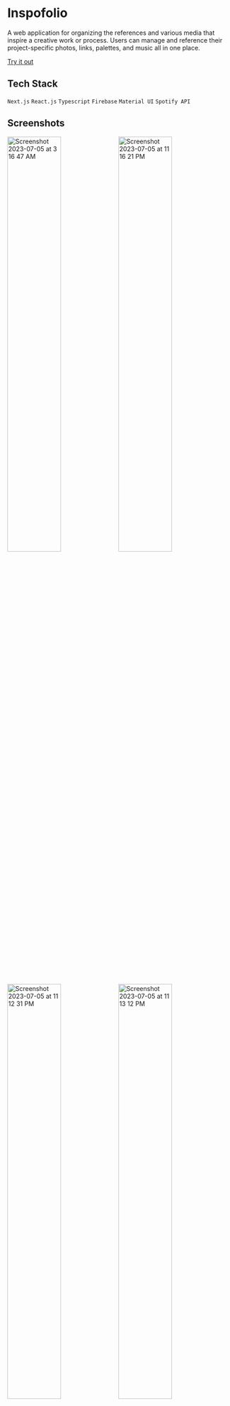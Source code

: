 # Inspofolio

A web application for organizing the references and various media that inspire a creative work or process. Users can manage and reference their project-specific photos, links, palettes, and music all in one place.

[Try it out](https://inspofolio.vercel.app/)

## Tech Stack

`Next.js` `React.js` `Typescript` `Firebase` `Material UI` `Spotify API`

## Screenshots

<img width="49%" alt="Screenshot 2023-07-05 at 3 16 47 AM" src="https://github.com/smallwhale1/inspofolio/assets/90478438/211e6a70-089c-4c4d-8d86-c6d4a9e507fc">
<img width="49%" alt="Screenshot 2023-07-05 at 11 16 21 PM" src="https://github.com/smallwhale1/inspofolio/assets/90478438/7d4a2bbe-6418-4ce2-a0c4-f5a0b3df4f22">
<img width="49%" alt="Screenshot 2023-07-05 at 11 12 31 PM" src="https://github.com/smallwhale1/inspofolio/assets/90478438/a1ce832d-49ab-4ae4-8fc9-b8202546a78c">
<img width="49%" alt="Screenshot 2023-07-05 at 11 13 12 PM" src="https://github.com/smallwhale1/inspofolio/assets/90478438/aa3ccc05-6375-47f0-9d7a-af1430da5386">
